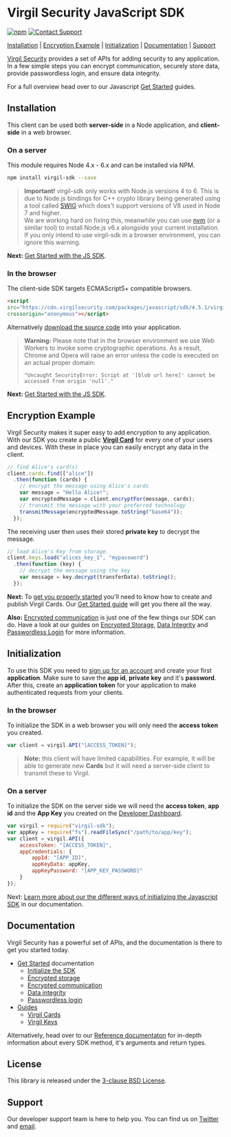 # Virgil Security JavaScript SDK
[![npm](https://img.shields.io/npm/v/virgil-sdk.svg)][npmjs]
[![Contact Support](https://img.shields.io/badge/contact-support-yellow.svg)][support]

[Installation](#installation) | [Encryption Example](#encryption-example) | [Initialization](#initialization) | [Documentation](#documentation) | [Support](#support)

[Virgil Security](https://virgilsecurity.com) provides a set of APIs for adding security to any application. In a few simple steps you can encrypt communication, securely store data, provide passwordless login, and ensure data integrity.

For a full overview head over to our Javascript [Get Started][js_getstarted] guides.

## Installation

This client can be used both __server-side__ in a Node application, and __client-side__ in a web browser.

### On a server

This module requires Node 4.x - 6.x and can be installed via NPM.

```sh
npm install virgil-sdk --save
```

> **Important!** virgil-sdk only works with Node.js versions 4 to 6. 
This is due to Node.js bindings for C++ crypto library being generated using a tool called [SWIG](http://www.swig.org/index.php) 
which does't support versions of V8 used in Node 7 and higher.  
We are working hard on fixing this, meanwhile you can use [nvm](https://github.com/creationix/nvm) 
(or a similar tool) to install Node.js v6.x alongside your current installation.  
If you only intend to use virgil-sdk in a browser environment, you can ignore this warning.

__Next:__ [Get Started with the JS SDK][js_getstarted].

### In the browser

The client-side SDK targets ECMAScript5+ compatible browsers.

```html
<script
src="https://cdn.virgilsecurity.com/packages/javascript/sdk/4.5.1/virgil-sdk.min.js"
crossorigin="anonymous"></script>
```

Alternatively [download the source code](https://github.com/VirgilSecurity/virgil-sdk-javascript/releases) into your application.

> __Warning:__
> Please note that in the browser environment we use Web Workers
to invoke some cryptographic operations. As a result, Chrome and Opera will raise an error unless the code is executed on an actual proper domain:
>
> `"Uncaught SecurityError: Script at '[blob url here]' cannot be accessed from origin 'null'."`

__Next:__ [Get Started with the JS SDK][js_getstarted].

## Encryption Example

Virgil Security makes it super easy to add encryption to any application. With our SDK you create a public [__Virgil Card__][glossary_virgil_card] for every one of your users and devices. With these in place you can easily encrypt any data in the client.

```js
// find Alice's card(s)
client.cards.find(["alice"])
  .then(function (cards) {
    // encrypt the message using Alice's cards
    var message = "Hello Alice!";
    var encryptedMessage = client.encryptFor(message, cards);
    // transmit the message with your preferred technology
    transmitMessage(encryptedMessage.toString("base64"));
  });
```

The receiving user then uses their stored __private key__ to decrypt the message.


```js
// load Alice's Key from storage.
client.keys.load("alices_key_1", "mypassword")
  .then(function (key) {
    // decrypt the message using the key
    var message = key.decrypt(transferData).toString();
  });
```

__Next:__ To [get you properly started][_guides_virgil_cards] you'll need to know how to create and publish Virgil Cards. Our [Get Started guide][_guides_virgil_cards] will get you there all the way.

__Also:__ [Encrypted communication][js_getstarted_encrypted_comms] is just one of the few things our SDK can do. Have a look at our guides on  [Encrypted Storage][js_getstarted_storage], [Data Integrity][js_getstarted_data_integrity] and [Passwordless Login][js_getstarted_passwordless_login] for more information.


## Initialization

To use this SDK you need to [sign up for an account](https://developer.virgilsecurity.com/account/signup) and create your first __application__. Make sure to save the __app id__, __private key__ and it's __password__. After this, create an __application token__ for your application to make authenticated requests from your clients.

### In the browser

To initialize the SDK in a web browser you will only need the __access token__ you created.

```js
var client = virgil.API("[ACCESS_TOKEN]");
```

> __Note:__ this client will have limited capabilities. For example, it will be able to generate new __Cards__ but it will need a server-side client to transmit these to Virgil.

### On a server

To initialize the SDK on the server side we will need the __access token__, __app id__ and the __App Key__ you created on the [Developer Dashboard](https://developer.virgilsecurity.com/account/dashboard).

```javascript
var virgil = require("virgil-sdk");
var appKey = require("fs").readFileSync("/path/to/app/key");
var client = virgil.API({
    accessToken: "[ACCESS_TOKEN]",
    appCredentials: {
        appId: "[APP_ID]",
        appKeyData: appKey,
        appKeyPassword: "[APP_KEY_PASSWORD]"
    }
});
```

Next: [Learn more about our the different ways of initializing the Javascript SDK][js_guides_initialization] in our documentation.

## Documentation

Virgil Security has a powerful set of APIs, and the documentation is there to get you started today.

* [Get Started][js_getstarted] documentation
  * [Initialize the SDK][js_guides_initialize_root]
  * [Encrypted storage][js_getstarted_storage]
  * [Encrypted communication][js_getstarted_encrypted_comms]
  * [Data integrity][js_getstarted_data_integrity]
  * [Passwordless login][js_getstarted_passwordless_login]
* [Guides][_guides]
  * [Virgil Cards][_guides_virgil_cards]
  * [Virgil Keys][_guides_virgil_keys]

Alternatively, head over to our [Reference documentaton](#reference_docs) for in-depth information about every SDK method, it's arguments and return types.

## License

This library is released under the [3-clause BSD License](LICENSE).

## Support

Our developer support team is here to help you. You can find us on [Twitter](https://twitter.com/virgilsecurity) and [email](support).

[support]: mailto:support@virgilsecurity.com
[js_getstarted]: https://developer.virgilsecurity.com/docs/javascript/get-started
[js_getstarted_encrypted_comms]: https://developer.virgilsecurity.com/docs/javascript/get-started/encrypted-communication
[js_getstarted_storage]: https://developer.virgilsecurity.com/docs/javascript/get-started/encrypted-storage
[js_getstarted_data_integrity]: https://developer.virgilsecurity.com/docs/javascript/get-started/data-integrity
[js_getstarted_passwordless_login]: https://developer.virgilsecurity.com/docs/javascript/get-started/passwordless-authentication
[js_guides_initialization]: https://developer.virgilsecurity.com/docs/javascript/guides/settings/install-sdk
[js_guides_initialize_root]: https://developer.virgilsecurity.com/docs/javascript/guides/settings/initialize-sdk-on-client
[_guides]: https://developer.virgilsecurity.com/docs/javascript/guides
[_guides_virgil_cards]: https://developer.virgilsecurity.com/docs/javascript/guides/virgil-card/creating
[_guides_virgil_keys]: https://developer.virgilsecurity.com/docs/javascript/guides/virgil-key/generating
[npmjs]: https://www.npmjs.com/package/virgil-sdk
[glossary_virgil_card]: https://developer.virgilsecurity.com/docs/references/glossary#virgil-card
